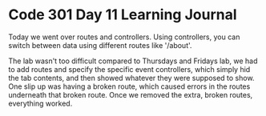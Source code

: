 # Code 301 Day 11 Learning Journal  

Today we went over routes and controllers. Using controllers, you can switch between
data using different routes like '/about'.

The lab wasn't too difficult compared to Thursdays and Fridays lab, we had to add
routes and specify the specific event controllers, which simply hid the tab contents,
and then showed whatever they were supposed to show. One slip up was having a broken
route, which caused errors in the routes underneath that broken route. Once we removed
the extra, broken routes, everything worked. 
